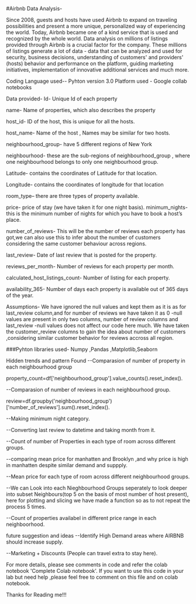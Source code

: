 #Airbnb Data Analysis-

Since 2008, guests and hosts have used Airbnb to expand on traveling possibilities and present a more unique, personalized way of experiencing the world. Today, Airbnb became one of a kind service that is used and recognized by the whole world. Data analysis on millions of listings provided through Airbnb is a crucial factor for the company. These millions of listings generate a lot of data - data that can be analyzed and used for security, business decisions, understanding of customers' and providers' (hosts) behavior and performance on the platform, guiding marketing initiatives, implementation of innovative additional services and much more.

Coding Language used-- Pyhton version 3.0 Platform used - Google collab notebooks

Data provided-
Id- Unique Id of each property

name- Name of properties, which also describes the property

host_id- ID of the host, this is unique for all the hosts.

host_name- Name of the host , Names may be similar for two hosts.

neighbourhood_group- have 5 different regions of New York

neighbourhood- these are the sub-regions of neighbourhood_group , where one neighbourhood belongs to only one neighbourhood group.

Latitude- contains the coordinates of Latitude for that location.

Longitude- contains the coordinates of longitude for that location

room_type– there are three types of property available.

price- price of stay (we have taken it for one night basis). minimum_nights- this is the minimum number of nights for which you have to book a host’s place.

number_of_reviews- This will be the number of reviews each property has got,we can also use this to infer about the number of customers considering the same customer behaviour across regions.

last_review- Date of last review that is posted for the property.

reviews_per_month- Number of reviews for each property per month.

calculated_host_listings_count- Number of listing for each property.

availability_365- Number of days each property is available out of 365 days of the year.

Assumptions-
We have ignored the null values and kept them as it is as for last_review column,and for number of reviews we have taken it as 0 -null values are present in only two columns, number of review columns and last_review -null values does not affect our code here much. We have taken the customer_review columns to gain the idea about number of customers ,considering similar customer behavior for reviews accross all region.

###Pyhton libraries used- Numpy ,Pandas ,Matplotlib,Seaborn

Hidden trends and pattern Found
--Comparasion of number of property in each neighbourhood group

property_count=df['neighbourhood_group'].value_counts().reset_index().

--Comparasion of number of reviews in each neighbourhood group.

review=df.groupby('neighbourhood_group')['number_of_reviews'].sum().reset_index().

--Making minimum night category.

--Converting last review to datetime and taking month from it.

--Count of number of Properties in each type of room across different groups.

--comparing mean price for manhatten and Brooklyn ,and why price is high in manhatten despite similar demand and suppply.

--Mean price for each type of room across different neighbourhood groups.

--We can Look into each Nieghbourhood Groups seperately to look deeper into subset Neighbours(top 5 on the basis of most number of host present), here for plotting and slicing we have made a function so as to not repeat the process 5 times.

--Count of properties availabel in different price range in each neighboorhood.

future suggestion and ideas
--Identify High Demand areas where AIRBNB should increase supply.

--Marketing + Discounts (People can travel extra to stay here).

For more details, please see comments in code and refer the colab notebook 'Complete Colab notebook'. If you want to use this code in your lab but need help ,please feel free to comment on this file and on colab notebook.

Thanks for Reading me!!!

